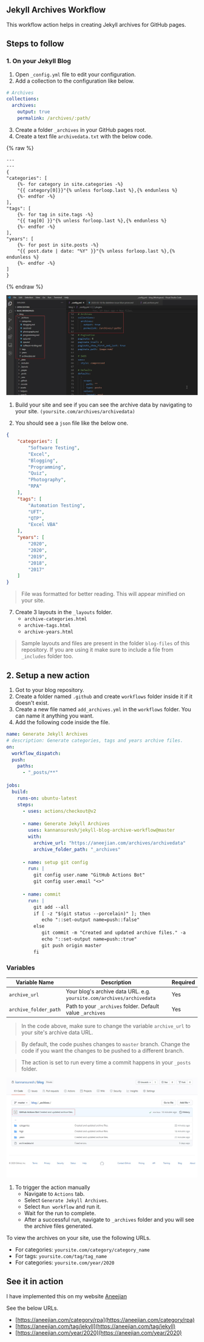 ## Jekyll Archives Workflow

This workflow action helps in creating Jekyll archives for GitHub pages.

## Steps to follow

### 1. On your Jekyll Blog

1. Open `_config.yml` file to edit your configuration.
2. Add a collection to the configuration like below.
   
```yml
# Archives
collections:
  archives:
    output: true
    permalink: /archives/:path/
```

3. Create a folder `_archives` in your GitHub pages root.
4. Create a text file `archivedata.txt` with the below code.

{% raw %}
```liquid
---
---
{
"categories": [
    {%- for category in site.categories -%}
    "{{ category[0]}}"{% unless forloop.last %},{% endunless %}
    {%- endfor -%}
],
"tags": [
    {%- for tag in site.tags -%}
    "{{ tag[0] }}"{% unless forloop.last %},{% endunless %}
    {%- endfor -%}
],
"years": [
    {%- for post in site.posts -%}
    "{{ post.date | date: "%Y" }}"{% unless forloop.last %},{% endunless %}
    {%- endfor -%}
]
}
```
{% endraw %}

![Archive setup](/assets/images/archive-files-setup.jpg)

1. Build your site and see if you can see the archive data by navigating to your site. `(yoursite.com/archives/archivedata)`
   
2. You should see a `json` file like the below one. 
```json
{
    "categories": [
        "Software Testing",
        "Excel",
        "Blogging",
        "Programming",
        "Quiz",
        "Photography",
        "RPA"
    ],
    "tags": [
        "Automation Testing",
        "UFT",
        "QTP",
        "Excel VBA"
    ],
    "years": [
        "2020",
        "2020",
        "2019",
        "2018",
        "2017"
    ]
}
```

> File was formatted for better reading. This will appear minified on your site.

7. Create 3 layouts in the `_layouts` folder.
    - `archive-categories.html`
    - `archive-tags.html`
    - `archive-years.html`

> Sample layouts and files are present in the folder `blog-files` of this repository. If you are using it make sure to include a file from `_includes` folder too.

## 2. Setup a new action

1. Got to your blog repository.
2. Create a folder named `.github` and create `workflows` folder inside it if it doesn't exist.
3. Create a new file named `add_archives.yml` in the `workflows` folder. You can name it anything you want.
4. Add the following code inside the file.
   
```yml
name: Generate Jekyll Archives
# description: Generate categories, tags and years archive files.
on:
  workflow_dispatch:
  push:
    paths:
      - "_posts/**"

jobs:
  build:
    runs-on: ubuntu-latest
    steps:
      - uses: actions/checkout@v2

      - name: Generate Jekyll Archives
        uses: kannansuresh/jekyll-blog-archive-workflow@master
        with:
          archive_url: "https://aneejian.com/archives/archivedata"
          archive_folder_path: "_archives"

      - name: setup git config
        run: |
          git config user.name "GitHub Actions Bot"
          git config user.email "<>"

      - name: commit
        run: |
          git add --all
          if [ -z "$(git status --porcelain)" ]; then
             echo "::set-output name=push::false"
          else
             git commit -m "Created and updated archive files." -a
             echo "::set-output name=push::true"
             git push origin master
          fi
```

### Variables

| Variable Name | Description |Required |
|--|--|--|
| `archive_url` | Your blog's archive data URL. e.g. `yoursite.com/archives/archivedata` | Yes |
|`archive_folder_path`|Path to your `_archives` folder. Default value `_archives`|Yes|

> In the code above, make sure to change the variable `archive_url` to your site's archive data URL.

> By default, the code pushes changes to `master` branch. Change the code if you want the changes to be pushed to a different branch.

> The action is set to run every time a commit happens in your `_posts` folder.


![Archive files created by action](/assets/images/archive-files-created-with-action.jpg)

1. To trigger the action manually
   - Navigate to `Actions` tab.
   - Select `Generate Jekyll Archives`.
   - Select `Run workflow` and run it.
   - Wait for the run to complete.
   - After a successful run, navigate to `_archives` folder and you will see the archive files generated.


To view the archives on your site, use the following URLs.
- For categories: `yoursite.com/category/category_name`
- For tags: `yoursite.com/tag/tag_name`
- For categories: `yoursite.com/year/2020`

## See it in action
I have implemented this on my website [Aneejian](https://aneejian.com)

See the below URLs.
- [https://aneejian.com/category/rpa](https://aneejian.com/category/rpa)
- [https://aneejian.com/tag/jekyll](https://aneejian.com/tag/jekyll)
- [https://aneejian.com/year/2020](https://aneejian.com/year/2020)